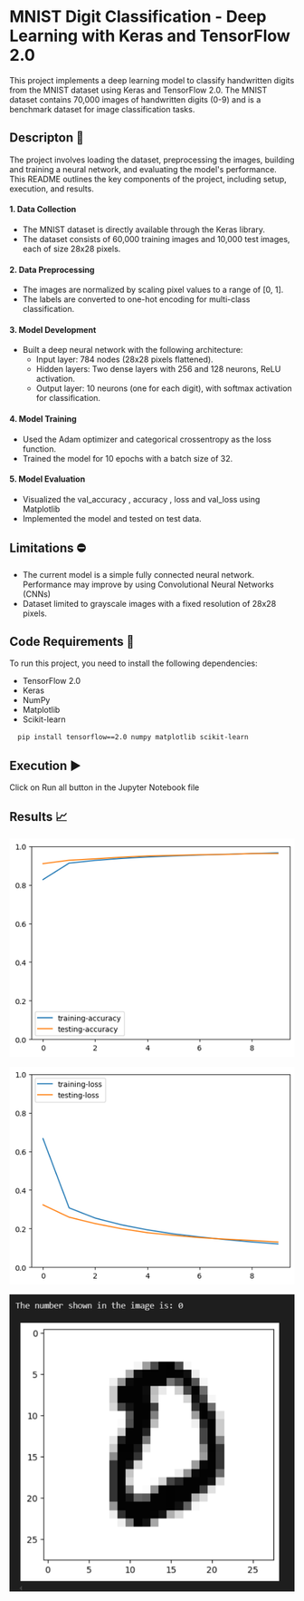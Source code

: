 # MNIST Digit Classification - Deep Learning with Keras and TensorFlow 2.0

This project implements a deep learning model to classify handwritten digits from the MNIST dataset using Keras and TensorFlow 2.0. The MNIST dataset contains 70,000 images of handwritten digits (0-9) and is a benchmark dataset for image classification tasks.

## Descripton 🔢

The project involves loading the dataset, preprocessing the images, building and training a neural network, and evaluating the model's performance. This README outlines the key components of the project, including setup, execution, and results.

#### 1. Data Collection

- The MNIST dataset is directly available through the Keras library.
- The dataset consists of 60,000 training images and 10,000 test images, each of size 28x28 pixels.

#### 2. Data Preprocessing

- The images are normalized by scaling pixel values to a range of [0, 1].
- The labels are converted to one-hot encoding for multi-class classification.

#### 3. Model Development

- Built a deep neural network with the following architecture:
  - Input layer: 784 nodes (28x28 pixels flattened).
  - Hidden layers: Two dense layers with 256 and 128 neurons, ReLU activation.
  - Output layer: 10 neurons (one for each digit), with softmax activation for classification.

#### 4. Model Training

- Used the Adam optimizer and categorical crossentropy as the loss function.
- Trained the model for 10 epochs with a batch size of 32.

#### 5. Model Evaluation

- Visualized the val_accuracy , accuracy , loss and val_loss using Matplotlib
- Implemented the model and tested on test data.

## Limitations ⛔️

- The current model is a simple fully connected neural network. Performance may improve by using Convolutional Neural Networks (CNNs)
- Dataset limited to grayscale images with a fixed resolution of 28x28 pixels.

## Code Requirements 📱

To run this project, you need to install the following dependencies:

- TensorFlow 2.0
- Keras
- NumPy
- Matplotlib
- Scikit-learn

```bash
  pip install tensorflow==2.0 numpy matplotlib scikit-learn
```

## Execution ▶️

Click on Run all button in the Jupyter Notebook file

## Results 📈

![Test accuracy](https://github.com/SahilTuladhar/MNIST-Digit-Classification/blob/master/images/acc.png)

![Test loss](https://github.com/SahilTuladhar/MNIST-Digit-Classification/blob/master/images/loss.png)

![Real Test on Data](https://github.com/SahilTuladhar/MNIST-Digit-Classification/blob/master/images/output.png)

